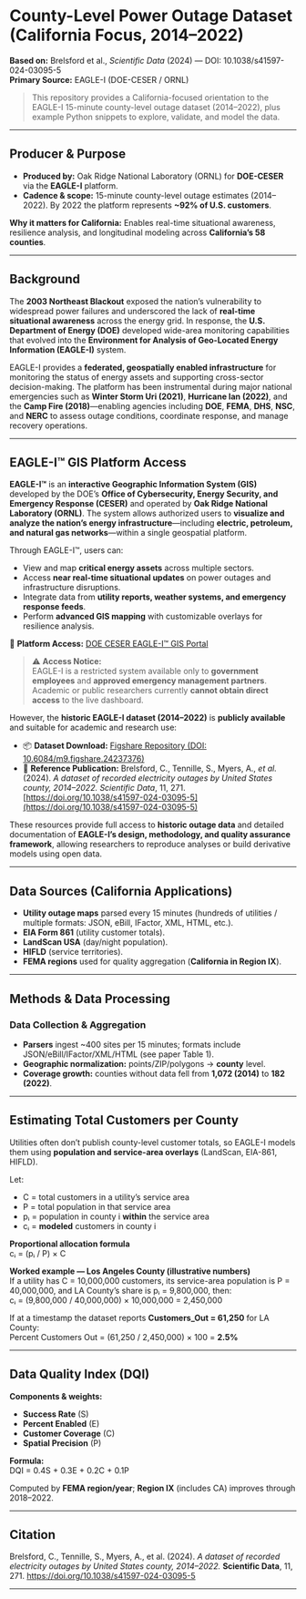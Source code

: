 # County-Level Power Outage Dataset (California Focus, 2014–2022)

**Based on:** Brelsford et al., *Scientific Data* (2024) — DOI: 10.1038/s41597-024-03095-5  
**Primary Source:** EAGLE-I (DOE-CESER / ORNL)

> This repository provides a California-focused orientation to the EAGLE-I 15-minute county-level outage dataset (2014–2022), plus example Python snippets to explore, validate, and model the data.

---

## Producer & Purpose

- **Produced by:** Oak Ridge National Laboratory (ORNL) for **DOE-CESER** via the **EAGLE-I** platform.  
- **Cadence & scope:** 15-minute county-level outage estimates (2014–2022). By 2022 the platform represents **~92% of U.S. customers**.

**Why it matters for California:** Enables real-time situational awareness, resilience analysis, and longitudinal modeling across **California’s 58 counties**.

---

## Background

The **2003 Northeast Blackout** exposed the nation’s vulnerability to widespread power failures and underscored the lack of **real-time situational awareness** across the energy grid. In response, the **U.S. Department of Energy (DOE)** developed wide-area monitoring capabilities that evolved into the **Environment for Analysis of Geo-Located Energy Information (EAGLE-I)** system.

EAGLE-I provides a **federated, geospatially enabled infrastructure** for monitoring the status of energy assets and supporting cross-sector decision-making. The platform has been instrumental during major national emergencies such as **Winter Storm Uri (2021)**, **Hurricane Ian (2022)**, and the **Camp Fire (2018)**—enabling agencies including **DOE**, **FEMA**, **DHS**, **NSC**, and **NERC** to assess outage conditions, coordinate response, and manage recovery operations.

---

## EAGLE-I™ GIS Platform Access

**EAGLE-I™** is an **interactive Geographic Information System (GIS)** developed by the DOE’s **Office of Cybersecurity, Energy Security, and Emergency Response (CESER)** and operated by **Oak Ridge National Laboratory (ORNL)**. The system allows authorized users to **visualize and analyze the nation’s energy infrastructure**—including **electric, petroleum, and natural gas networks**—within a single geospatial platform.

Through EAGLE-I™, users can:

- View and map **critical energy assets** across multiple sectors.  
- Access **near real-time situational updates** on power outages and infrastructure disruptions.  
- Integrate data from **utility reports, weather systems, and emergency response feeds**.  
- Perform **advanced GIS mapping** with customizable overlays for resilience analysis.

🔗 **Platform Access:** [DOE CESER EAGLE-I™ GIS Portal](https://eagle-i.doe.gov/)

> ⚠️ **Access Notice:**  
> EAGLE-I is a restricted system available only to **government employees** and **approved emergency management partners**.  
> Academic or public researchers currently **cannot obtain direct access** to the live dashboard.

However, the **historic EAGLE-I dataset (2014–2022)** is **publicly available** and suitable for academic and research use:

- 📦 **Dataset Download:** [Figshare Repository (DOI: 10.6084/m9.figshare.24237376)](https://doi.org/10.6084/m9.figshare.24237376)  
- 📘 **Reference Publication:** Brelsford, C., Tennille, S., Myers, A., *et al.* (2024). *A dataset of recorded electricity outages by United States county, 2014–2022.* *Scientific Data*, 11, 271. [https://doi.org/10.1038/s41597-024-03095-5](https://doi.org/10.1038/s41597-024-03095-5)

These resources provide full access to **historic outage data** and detailed documentation of **EAGLE-I’s design, methodology, and quality assurance framework**, allowing researchers to reproduce analyses or build derivative models using open data.

---

## Data Sources (California Applications)

- **Utility outage maps** parsed every 15 minutes (hundreds of utilities / multiple formats: JSON, eBill, IFactor, XML, HTML, etc.).  
- **EIA Form 861** (utility customer totals).  
- **LandScan USA** (day/night population).  
- **HIFLD** (service territories).  
- **FEMA regions** used for quality aggregation (**California in Region IX**).

---

## Methods & Data Processing

### Data Collection & Aggregation
- **Parsers** ingest ~400 sites per 15 minutes; formats include JSON/eBill/IFactor/XML/HTML (see paper Table 1).
- **Geographic normalization:** points/ZIP/polygons → **county** level.
- **Coverage growth:** counties without data fell from **1,072 (2014)** to **182 (2022)**.

---

## Estimating Total Customers per County

Utilities often don’t publish county-level customer totals, so EAGLE-I models them using **population and service-area overlays** (LandScan, EIA-861, HIFLD).

Let:

- C = total customers in a utility’s service area  
- P = total population in that service area  
- pᵢ = population in county i **within** the service area  
- cᵢ = **modeled** customers in county i

**Proportional allocation formula**  
cᵢ = (pᵢ / P) × C

**Worked example — Los Angeles County (illustrative numbers)**  
If a utility has C = 10,000,000 customers, its service-area population is P = 40,000,000, and LA County’s share is pᵢ = 9,800,000, then:  
cᵢ = (9,800,000 / 40,000,000) × 10,000,000 = 2,450,000

If at a timestamp the dataset reports **Customers_Out = 61,250** for LA County:  
Percent Customers Out = (61,250 / 2,450,000) × 100 = **2.5%**

---

## Data Quality Index (DQI)

**Components & weights:**

- **Success Rate** (S)  
- **Percent Enabled** (E)  
- **Customer Coverage** (C)  
- **Spatial Precision** (P)

**Formula:**  
DQI = 0.4S + 0.3E + 0.2C + 0.1P

Computed by **FEMA region/year**; **Region IX** (includes CA) improves through 2018–2022.

---

## Citation

Brelsford, C., Tennille, S., Myers, A., et al. (2024). *A dataset of recorded electricity outages by United States county, 2014–2022.* **Scientific Data**, 11, 271. https://doi.org/10.1038/s41597-024-03095-5

---
